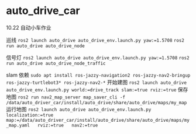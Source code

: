 # auto_drive_car
10.22 自动小车作业


巡线
`ros2 launch auto_drive auto_drive_env.launch.py yaw:=1.5708`
`ros2 run auto_drive auto_drive_node`

信号灯
`ros2 launch auto_drive auto_drive_env.launch.py yaw:=1.5708`
`ros2 run auto_drive auto_drive_node_traffic `

slam
依赖
`sudo apt install ros-jazzy-navigation2 ros-jazzy-nav2-bringup ros-jazzy-turtlebot3* ros-jazzy-nav2-*`
开始建图
`ros2 launch auto_drive auto_drive_env.launch.py world:=drive_track slam:=true rviz:=true`
保存地图
`ros2 run nav2_map_server map_saver_cli -f /data/auto_driver_car/install/auto_drive/share/auto_drive/maps/my_map`
运行地图
`ros2 launch auto_drive auto_drive_env.launch.py   localization:=true   map:=/data/auto_driver_car/install/auto_drive/share/auto_drive/maps/my_map.yaml   rviz:=true   nav2:=true`